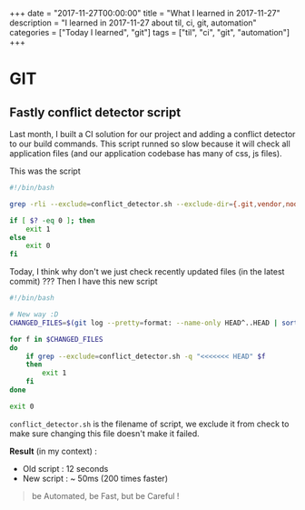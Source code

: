 +++
date = "2017-11-27T00:00:00"
title = "What I learned in 2017-11-27"
description = "I learned in 2017-11-27 about til, ci, git, automation"
categories = ["Today I learned", "git"]
tags = ["til", "ci", "git", "automation"]
+++


# GIT

## Fastly conflict detector script

Last month, I built a CI solution for our project and adding a conflict detector to our build commands. This script runned so slow because it will check all application files (and our application codebase has many of css, js files).

This was the script

```bash
#!/bin/bash

grep -rli --exclude=conflict_detector.sh --exclude-dir={.git,vendor,node_modules} "<<<<<<< HEAD" .

if [ $? -eq 0 ]; then
    exit 1
else
    exit 0
fi
```

Today, I think why don't we just check recently updated files (in the latest commit) ??? Then I have this new script

```bash
#!/bin/bash

# New way :D
CHANGED_FILES=$(git log --pretty=format: --name-only HEAD^..HEAD | sort | uniq)

for f in $CHANGED_FILES
do
    if grep --exclude=conflict_detector.sh -q "<<<<<<< HEAD" $f
    then
        exit 1
    fi
done

exit 0
```

`conflict_detector.sh` is the filename of script, we exclude it from check to make sure changing this file doesn't make it failed.

**Result** (in my context) :

- Old script : 12 seconds
- New script : ~ 50ms (200 times faster)

> be Automated, be Fast, but be Careful !
